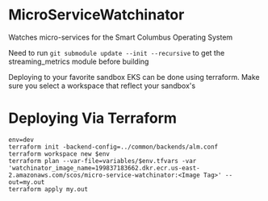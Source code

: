 # MicroServiceWatchinator

Watches micro-services for the Smart Columbus Operating System

Need to run `git submodule update --init --recursive` to get the streaming_metrics module before building

Deploying to your favorite sandbox EKS can be done using terraform.  Make sure you select a workspace that reflect your sandbox's

# Deploying Via Terraform
```
env=dev
terraform init -backend-config=../common/backends/alm.conf
terraform workspace new $env
terraform plan --var-file=variables/$env.tfvars -var 'watchinator_image_name=199837183662.dkr.ecr.us-east-2.amazonaws.com/scos/micro-service-watchinator:<Image Tag>' --out=my.out
terraform apply my.out
```
